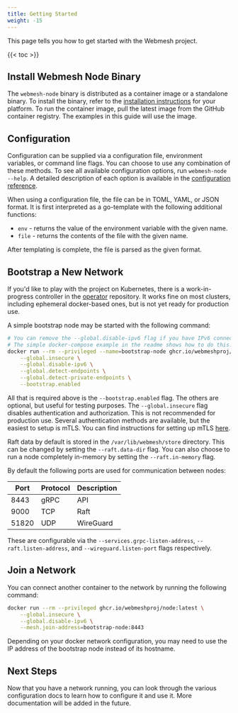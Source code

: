 ```yaml
---
title: Getting Started
weight: -15
---
```


This page tells you how to get started with the Webmesh project.

{{< toc >}}

## Install Webmesh Node Binary

The `webmesh-node` binary is distributed as a container image or a standalone binary.
To install the binary, refer to the [installation instructions](/documentation/installation-instructions/) for your platform.
To run the container image, pull the latest image from the GitHub container registry.
The examples in this guide will use the image.

## Configuration

Configuration can be supplied via a configuration file, environment variables, or command line flags.
You can choose to use any combination of these methods.
To see all available configuration options, run `webmesh-node --help`.
A detailed description of each option is available in the [configuration reference](/documentation/configuration/).

When using a configuration file, the file can be in TOML, YAML, or JSON format.
It is first interpreted as a go-template with the following additional functions:

- `env` - returns the value of the environment variable with the given name.
- `file` - returns the contents of the file with the given name.

After templating is complete, the file is parsed as the given format.

## Bootstrap a New Network

If you'd like to play with the project on Kubernetes, there is a work-in-progress controller in the [operator](https://github.com/webmeshproj/operator/) repository.
It works fine on most clusters, including ephemeral docker-based ones, but is not yet ready for production use.

A simple bootstrap node may be started with the following command:

```bash
# You can remove the --global.disable-ipv6 flag if you have IPv6 connectivity on your docker network.
# The simple docker-compose example in the readme shows how to do this.
docker run --rm --privileged --name=bootstrap-node ghcr.io/webmeshproj/node:latest \
    --global.insecure \
    --global.disable-ipv6 \
    --global.detect-endpoints \
    --global.detect-private-endpoints \
    --bootstrap.enabled
```

All that is required above is the `--bootstrap.enabled` flag.
The others are optional, but useful for testing purposes.
The `--global.insecure` flag disables authentication and authorization. This is not recommended for production use.
Several authentication methods are available, but the easiest to setup is mTLS.
You can find instructions for setting up mTLS [here](/documentation/using-mtls/).

Raft data by default is stored in the `/var/lib/webmesh/store` directory.
This can be changed by setting the `--raft.data-dir` flag.
You can also choose to run a node completely in-memory by setting the `--raft.in-memory` flag.

By default the following ports are used for communication between nodes:

| Port  | Protocol | Description |
| ----- | -------- | ----------- |
| 8443  | gRPC     | API         |
| 9000  | TCP      | Raft        |
| 51820 | UDP      | WireGuard   |

These are configurable via the `--services.grpc-listen-address`, `--raft.listen-address`, and `--wireguard.listen-port` flags respectively.

## Join a Network

You can connect another container to the network by running the following command:

```bash
docker run --rm --privileged ghcr.io/webmeshproj/node:latest \
    --global.insecure \
    --global.disable-ipv6 \
    --mesh.join-address=bootstrap-node:8443
```

Depending on your docker network configuration, you may need to use the IP address of the bootstrap node instead of its hostname.

## Next Steps

Now that you have a network running, you can look through the various configuration docs to learn how to configure it and use it.
More documentation will be added in the future.
